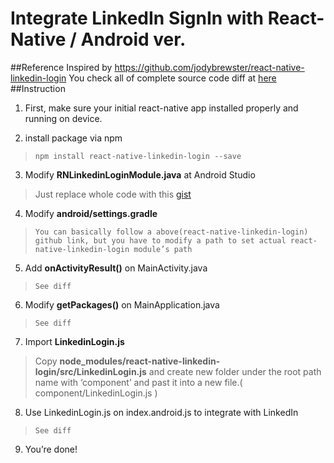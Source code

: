 # Integrate LinkedIn SignIn with React-Native / Android ver.
##Reference
Inspired by https://github.com/jodybrewster/react-native-linkedin-login
You check all of complete source code diff at [here](https://github.com/ifndefdeadmau5/react-native-practice/commit/56a211ff741710e642742312f4acf99d9aef23f8)
##Instruction
1. First, make sure your initial react-native app installed properly and running on device.

2. install package via npm
  > ```npm install react-native-linkedin-login --save```

3. Modify **RNLinkedinLoginModule.java** at Android Studio
  > Just replace whole code with this [gist](https://gist.github.com/ifndefdeadmau5/c4ff4ee8014b18730aaa5f262102d152)

4. Modify **android/settings.gradle**
  > ```You can basically follow a above(react-native-linkedin-login) github link, but you have to modify a path to set actual react-native-linkedin-login module’s path```

5. Add **onActivityResult()** on MainActivity.java
  > ```See diff```

6. Modify **getPackages()** on MainApplication.java
  > ```See diff```

7. Import **LinkedinLogin.js** 
  > Copy **node_modules/react-native-linkedin-login/src/LinkedinLogin.js** and create new folder under the root path name with ‘component’ and past it into  a new file.( component/LinkedinLogin.js )

8. Use LinkedinLogin.js on index.android.js to integrate with LinkedIn
  > ```See diff```

9. You’re done!


